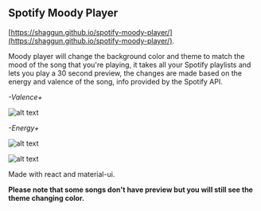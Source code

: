 

## Spotify Moody Player
[https://shaggun.github.io/spotify-moody-player/](https://shaggun.github.io/spotify-moody-player/).

Moody player will change the background color and theme to match the mood of the song that you're playing, it takes all your Spotify playlists and lets you play a 30 second preview, the changes are made based on the energy and valence of the song, info provided by the Spotify API. 

*-Valence+*

![alt text](https://github.com/shaggun/spotify-moody-player/blob/master/valence.png "Valence")

*-Energy+*

![alt text](https://github.com/shaggun/spotify-moody-player/blob/master/energy.png "Energy")

![alt text](https://github.com/shaggun/spotify-moody-player/blob/master/preview.jpg "Preview")

Made with react and material-ui.

**Please note that some songs don't have preview but you will still see the theme changing color.**



